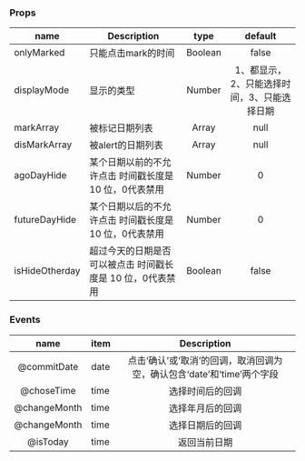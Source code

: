 ### Props

|    name    |    Description   |   type   |default|
| -----------------  | ---------------- | :--------: | :----------: |
| onlyMarked       | 只能点击mark的时间 |Boolean| false
| displayMode        | 显示的类型 |Number | 1、都显示，2、只能选择时间，3、只能选择日期
| markArray        | 被标记日期列表 |Array | null
| disMarkArray        | 被alert的日期列表 |Array | null
| agoDayHide        | 某个日期以前的不允许点击 时间戳长度是 10 位，0代表禁用 |Number |0
| futureDayHide        | 某个日期以后的不允许点击 时间戳长度是 10 位，0代表禁用 |Number |0
| isHideOtherday        | 超过今天的日期是否可以被点击 时间戳长度是 10 位，0代表禁用 |Boolean |false

### Events

| name | item   |Description
| :--------:   | -----  |:----------: |
|   @commitDate   |  date| 点击‘确认’或‘取消’的回调，取消回调为空，确认包含‘date’和‘time’两个字段
|   @choseTime   |  time| 选择时间后的回调
|   @changeMonth   |  time| 选择年月后的回调
|   @changeMonth   |  time| 选择日期后的回调
|   @isToday   |  time| 返回当前日期